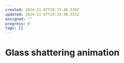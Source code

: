 ```yaml
---
created: 2024-11-07T19:33:48.536Z
updated: 2024-11-07T19:33:48.533Z
assigned: ""
progress: 0
tags: []
---
```


# Glass shattering animation
